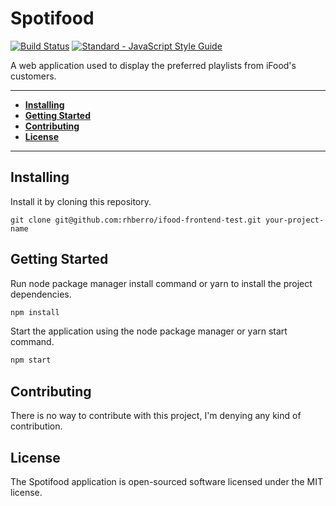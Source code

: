 # Spotifood

[![Build Status](https://travis-ci.org/rhberro/ifood-frontend-test.svg?branch=master)](https://travis-ci.org/rhberro/ifood-frontend-test)
[![Standard - JavaScript Style Guide](https://img.shields.io/badge/code%20style-standard-brightgreen.svg)](http://standardjs.com/)

A web application used to display the preferred playlists from iFood's customers.

---

- [**Installing**](#installing)
- [**Getting Started**](#getting-started)
- [**Contributing**](#contributing)
- [**License**](#license)

---

## Installing

Install it by cloning this repository.

```
git clone git@github.com:rhberro/ifood-frontend-test.git your-project-name
```

## Getting Started

Run node package manager install command or yarn to install the project dependencies.

```js
npm install
```

Start the application using the node package manager or yarn start command.

```js
npm start
```

## Contributing

There is no way to contribute with this project, I'm denying any kind of contribution.

## License

The Spotifood application is open-sourced software licensed under the MIT license.
